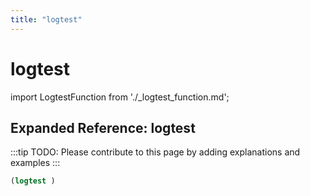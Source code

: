 ```yaml
---
title: "logtest"
---
```


# logtest

import LogtestFunction from './_logtest_function.md';

<LogtestFunction />

## Expanded Reference: logtest

:::tip
TODO: Please contribute to this page by adding explanations and examples
:::

```lisp
(logtest )
```
